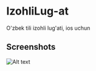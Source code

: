 # IzohliLug-at
O'zbek tili izohli lug'ati, ios uchun

## Screenshots
![Alt text](/screens/screen1.jpg?raw=true "Main Screen")
